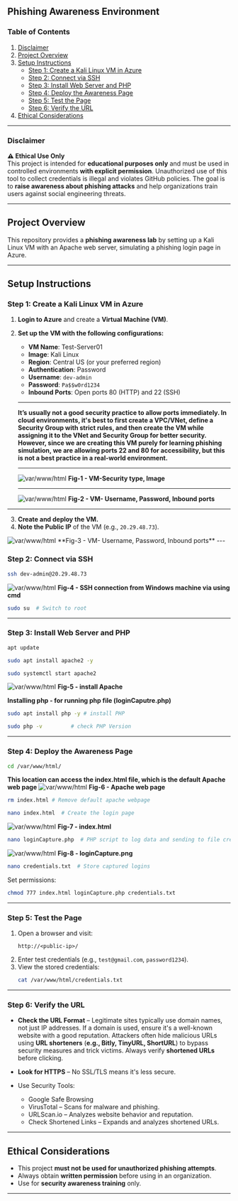 ## Phishing Awareness Environment

### Table of Contents
1. [Disclaimer](#disclaimer)
2. [Project Overview](#project-overview)
3. [Setup Instructions](#setup-instructions)
   - [Step 1: Create a Kali Linux VM in Azure](#step-1-create-a-kali-linux-vm-in-azure)
   - [Step 2: Connect via SSH](#step-2-connect-via-ssh)
   - [Step 3: Install Web Server and PHP](#step-3-install-web-server-and-php)
   - [Step 4: Deploy the Awareness Page](#step-4-deploy-the-awareness-page)
   - [Step 5: Test the Page](#step-5-test-the-page)
   - [Step 6: Verify the URL](#step-6-verify-the-url)
4. [Ethical Considerations](#ethical-considerations)

---

### Disclaimer
**⚠️ Ethical Use Only**  
This project is intended for **educational purposes only** and must be used in controlled environments **with explicit permission**. Unauthorized use of this tool to collect credentials is illegal and violates GitHub policies. The goal is to **raise awareness about phishing attacks** and help organizations train users against social engineering threats.  

---

## Project Overview
This repository provides a **phishing awareness lab** by setting up a Kali Linux VM with an Apache web server, simulating a phishing login page in Azure.

---

## Setup Instructions

### Step 1: Create a Kali Linux VM in Azure

1. **Login to Azure** and create a **Virtual Machine (VM)**.  
2. **Set up the VM with the following configurations:**
   - **VM Name**: Test-Server01
   - **Image**: Kali Linux
   - **Region**: Central US (or your preferred region)
   - **Authentication**: Password
   - **Username**: `dev-admin`
   - **Password**: `Pa$$w0rd1234`
   - **Inbound Ports**: Open ports 80 (HTTP) and 22 (SSH)
    ---
    **It’s usually not a good security practice to allow ports immediately. In cloud environments, it's best to first create a VPC/VNet, define a Security Group with strict rules, and then create the VM while assigning it to the VNet and Security Group for better security. However, since we are creating this VM purely for learning phishing simulation, we are allowing ports 22 and 80 for accessibility, but this is not a best practice in a real-world environment.**

    ---
    <img src="Set-Images/Vm-1.png" alt="var/www/html ">   **Fig-1 - VM-Security type, Image**



    ---
    <img src="Set-Images/VM-2.png" alt="var/www/html "> **Fig-2 - VM- Username, Password, Inbound ports**
---
3. **Create and deploy the VM.**
4. **Note the Public IP** of the VM (e.g., `20.29.48.73`).
 <img src="Set-Images/VM-public ip.png" alt="var/www/html ">      
**Fig-3 - VM- Username, Password, Inbound ports**
---

### Step 2: Connect via SSH

```sh
ssh dev-admin@20.29.48.73
```
<img src="Set-Images/VM-ssh.png" alt="var/www/html "> **Fig-4 - SSH connection from Windows machine via using cmd**
```sh
sudo su  # Switch to root
```

---

### Step 3: Install Web Server and PHP

```sh
apt update
```
```sh
sudo apt install apache2 -y
```
```sh
sudo systemctl start apache2
```
<img src="Set-Images/VM-Apache.png" alt="var/www/html "> **Fig-5 - install Apache**

**Installing php - for running php file (loginCaputre.php)** 
```sh
sudo apt install php -y # install PHP
```
```sh
sudo php -v         # check PHP Version
```
---

### Step 4: Deploy the Awareness Page

```sh
cd /var/www/html/
```
**This location can access the index.html file, which is the default Apache web page** 
<img src="Set-Images/VM-Apache-web.png" alt="var/www/html "> **Fig-6 - Apache web page**
```sh
rm index.html # Remove default apache webpage
```
```sh
nano index.html  # Create the login page
```
<img src="Set-Images/VM-index.png" alt="var/www/html "> **Fig-7 - index.html**

```sh
nano loginCapture.php  # PHP script to log data and sending to file credentials.txt
```
<img src="Set-Images/loginCapturephp.png" alt="var/www/html "> **Fig-8 - loginCapture.png**

```sh
nano credentials.txt  # Store captured logins
```

Set permissions:
```sh
chmod 777 index.html loginCapture.php credentials.txt
```

---

### Step 5: Test the Page

1. Open a browser and visit:
   ```
   http://<public-ip>/
   ```
2. Enter test credentials (e.g., `test@gmail.com`, `password1234`).
3. View the stored credentials:
   ```sh
   cat /var/www/html/credentials.txt
   ```

---

### Step 6: Verify the URL
- **Check the URL Format** – Legitimate sites typically use domain names, not just IP addresses. If a domain is used, ensure it's a well-known website with a good reputation. Attackers often hide malicious URLs using **URL shorteners** (**e.g., Bitly, TinyURL, ShortURL**) to bypass security measures and trick victims. Always verify **shortened URLs** before clicking. 
- **Look for HTTPS** – No SSL/TLS means it's less secure. 

- Use Security Tools:  

    -  Google Safe Browsing 
    - VirusTotal – Scans for malware and phishing. 
    - URLScan.io – Analyzes website behavior and reputation. 
    - Check Shortened Links – Expands and analyzes shortened URLs. 

---

## Ethical Considerations
- This project **must not be used for unauthorized phishing attempts**.
- Always obtain **written permission** before using in an organization.
- Use for **security awareness training** only.

---



